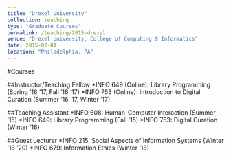 ```yaml
---
title: "Drexel University"
collection: teaching
type: "Graduate Courses"
permalink: /teaching/2015-drexel
venue: "Drexel University, College of Computing & Informatics"
date: 2015-07-01
location: "Philadelphia, PA"
---
```


#Courses

##Instructor/Teaching Fellow
*INFO 649 (Online): Library Programming (Spring ’16 ’17, Fall ’16 ’17)
*INFO 753 (Online): Introduction to Digital Curation (Summer ’16 ’17, Winter ’17)

##Teaching Assistant
*INFO 608: Human-Computer Interaction (Summer ’15)
*INFO 649: Library Programming (Fall ’15)
*INFO 753: Digital Curation (Winter ’16)

##Guest Lecturer
*INFO 215: Social Aspects of Information Systems (Winter ’18 ’20)
*INFO 679: Information Ethics (Winter ’18)
